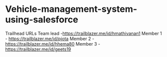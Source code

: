 # Vehicle-management-system-using-salesforce
Trailhead URLs
Team lead -https://trailblazer.me/id/hmathivanan1
Member 1 - https://trailblazer.me/id/pjota
Member 2 - https://trailblazer.me/id/hhema80
Member 3 - https://trailblazer.me/id/geets19
